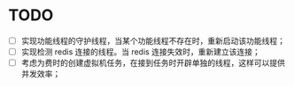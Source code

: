 # TODO

- [ ] 实现功能线程的守护线程，当某个功能线程不存在时，重新启动该功能线程；
- [ ] 实现检测 redis 连接的线程。当 redis 连接失效时，重新建立该连接；
- [ ] 考虑为费时的创建虚拟机任务，在接到任务时开辟单独的线程，这样可以提供并发效率；